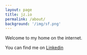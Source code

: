 ```yaml
---
layout: page
title: jz.io
permalink: /about/
background: '/img/sf.png'
---
```


Welcome to my home on the internet.

You can find me on [Linkedin][linkedin]

[linkedin]: https://www.linkedin.com/in/justin-zollars-a5407134
